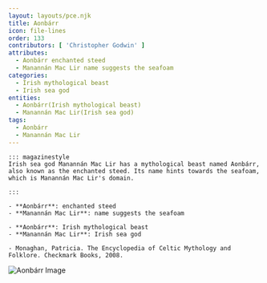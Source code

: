 ```yaml
---
layout: layouts/pce.njk
title: Aonbárr
icon: file-lines
order: 133
contributors: [ 'Christopher Godwin' ]
attributes:
  - Aonbárr enchanted steed
  - Manannán Mac Lir name suggests the seafoam
categories:
  - Irish mythological beast
  - Irish sea god
entities:
  - Aonbárr(Irish mythological beast)
  - Manannán Mac Lir(Irish sea god)
tags:
  - Aonbárr
  - Manannán Mac Lir
---
```

``` tab [group1:Info]
::: magazinestyle
Irish sea god Manannán Mac Lir has a mythological beast named Aonbárr, also known as the enchanted steed. Its name hints towards the seafoam, which is Manannán Mac Lir's domain.

:::
```
``` tab [group1:Attributes]
- **Aonbárr**: enchanted steed
- **Manannán Mac Lir**: name suggests the seafoam
```
``` tab [group1:Entities]
- **Aonbárr**: Irish mythological beast
- **Manannán Mac Lir**: Irish sea god
```
``` tab [group1:Sources]
- Monaghan, Patricia. The Encyclopedia of Celtic Mythology and Folklore. Checkmark Books, 2008.
```
![Aonbárr Image]([None])
